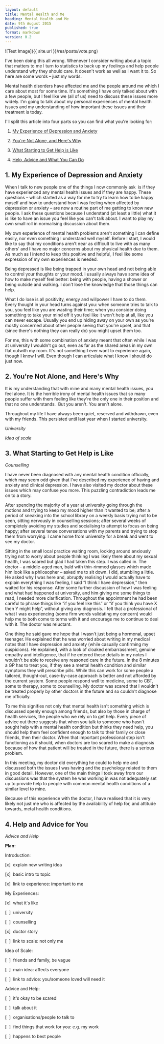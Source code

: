 ```yaml
---
layout: default
title: Mental Health and Me
heading: Mental Health and Me
date: 9th August 2015
published: true
format: markdown
version: 0.2
---
```


![Test Image]({{ site.url }}/res/posts/vote.png)

I've been doing this all wrong. Whenever I consider writing about a topic that matters to me I turn to statistics to back up my feelings and help people understand why they should care. It doesn't work as well as I want it to. So here are some words – just my words.

Mental health disorders have affected me and the people around me which I care about most for some time. It's something I have only talked about with a few people, but I feel like we (all of us) need to discuss these issues more widely. I'm going to talk about my personal experiences of mental health issues and my understanding of how important these issues and their treatment is today.

I'll split this article into four parts so you can find what you're looking for:

1. [My Experience of Depression and Anxiety](#experience)

2. [You're Not Alone, and Here's Why](#notalone)

3. [What Starting to Get Help is Like](#gettinghelp)

4. [Help, Advice and What You Can Do](#advice)

<h2 id="experience">1. My Experience of Depression and Anxiety</h2>

When I talk to new people one of the things I now commonly ask  is if they have experienced any mental health issues and if they are happy. These questions – which started as a way for me to try to learn how to be happy myself and how to understand how I was feeling when affected by depression or anxiety – are now a routine part of me getting to know new people. I ask these questions because I understand (at least a little) what it is like to have an issue you feel like you can't talk about. I want to play my own small roll in normalising discussion about them.

My own experience of mental health problems aren't something I can define easily, nor even something I understand well myself. Before I start, I would like to say that my conditions aren't near as difficult to live with as many others' and I have no major concerns about my physical health due to them. As much as I intend to keep this positive and helpful, I feel like some expression of my own experiences is needed.

Being depressed is like being trapped in your own head and not being able to control your thoughts or your mood. I usually always have some idea of how to make myself feel better: being with people, having a shower or being outside and walking. I don't lose the knowledge that those things can help. 

What I do lose is all positivity, energy and willpower I have to do them. Every thought in your head turns against you: when someone tries to talk to you, you feel like you are wasting their time; when you consider doing something to take your mind off it you feel like it won't help at all, like you can never escape. Usually you end up hiding away on your own as you're mostly concerned about other people seeing that you're upset, and that (since there's nothing they can really do) you might upset them too. 

For me, this with some combination of anxiety meant that often while I was at university I wouldn't go out, even as far as the shared areas in my own flat outwith my room. It's not something I ever want to experience again, though I know I will. Even though I can articulate what I know I should do just now.

<h2 id="notalone">2. You're Not Alone, and Here's Why</h2>

It is my understanding that with mine and many mental health issues, you feel alone. It is the horrible irony of mental health issues that so many people suffer with them feeling like they're the only one in their position and that no one understands.  But you aren't. You aren't alone.

Throughout my life I have always been quiet, reserved and withdrawn, even with my friends. This persisted until last year when I started university. 

_University_

_Idea of scale_

<h2 id="gettinghelp">3. What Starting to Get Help is Like</h2>

_Counselling_

I have never been diagnosed with any mental health condition officially, which may seem odd given that I've described my experience of having and anxiety and clinical depression. I have also visited my doctor about these issues which may confuse you more. This puzzling contradiction leads me on to a story. 

After spending the majority of a year at university going through the motions and trying to keep my mood higher than it wanted to be; after a period of sneaking into the school library on a weekly basis trying not to be seen, sitting nervously in counselling sessions; after several weeks of completely avoiding my studies and socialising to attempt to focus on being happy; after several tense conversations with my parents and trying to stop them from worrying: I came home from university for a break and went to see my doctor. 

Sitting in the small local practice waiting room, looking around anxiously trying not to worry about people thinking I was likely there about my sexual health, I was scared but glad I had taken this step. I was called in. The doctor – a middle-aged man, bald with thin-rimmed glasses which made him look like a philosopher – asked me to sit down. I did, stumbling a little. He asked why I was here and, abruptly realising I would actually have to explain everything I was feeling, I said “I think I have depression,” then waited for his response. After some further discussion of how I was feeling and what had happened at university, and him giving me some things to read, I needed more clarification. Throughout the appointment he had been careful to phrase things like “if you feel like this” or “if you think you have X then Y might help”, without giving any diagnosis. I felt that a professional of what I was experiencing (some firm words validating my concern) would help me to both come to terms with it and encourage me to continue to deal with it. The doctor was reluctant. 

One thing he said gave me hope that I wasn't just being a hormonal, upset teenager. He explained that he was worried about writing in my medical notes that I have depression and anxiety (while casually confirming my suspicions). He explained, with a look of cloaked embarrassment, genuine empathy and intelligence, that if he entered these details in my notes I wouldn't be able to receive any reasoned care in the future. In the 8 minutes a GP has to treat you, if they see a mental health condition and similar symptoms they will prescribe pills. While this can work for some people a tailored, thought-out, case-by-case approach is better and not afforded by the current system. Some people respond well to medicine, some to CBT, some to therapy, some to counselling. My doctor was scared that I wouldn't be treated properly by other doctors in the future and so couldn't diagnose me officially. 

To me this signifies not only that mental health isn't something which is discussed openly enough among friends, but also by those in charge of health services, the people who we rely on to get help. Every piece of advice out there suggests that when you talk to someone who hasn't sought help with a mental health condition but thinks they need help, you should help them feel confident enough to talk to their family or close friends, then their doctor. When that important professional step isn't functioning as it should, when doctors are too scared to make a diagnosis because of how that patient will be treated in the future, there is a serious problem. 

In this meeting, my doctor did everything he could to help me and discussed both the issues I was having and the psychology related to them in good detail. However, one of the main things I took away from our discussions was that the system he was working in was not adequately set up to provide help to people with common mental health conditions of a similar level to mine.

Because of this experience with the doctor, I have realised that it is very likely not just me who is affected by the availability of help for, and attitude towards, metal health conditions. 

<h2 id="advice">4. Help and Advice for You</h2>

_Advice and Help_

**Plan:**

Introduction:

[x]  explain new writing idea

[x]  basic intro to topic

[x]  link to experience: important to me

My Experiences:

[x]  what it's like

[  ]  university

[  ]  counselling

[x]  doctor story

[  ]  link to scale: not only me

Idea of Scale:

[  ]  friends and family, be vague

[  ]  main idea: affects everyone

[  ]  link to advice: you/someone loved will need it

Advice and Help:

[  ]  it's okay to be scared

[  ]  talk about it

[  ]  organisations/people to talk to

[  ]  find things that work for you: e.g. my work

[  ]  happens to best people
